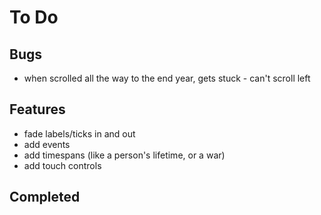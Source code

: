 # To Do

## Bugs
- when scrolled all the way to the end year, gets stuck - can't scroll left

## Features
- fade labels/ticks in and out
- add events
- add timespans (like a person's lifetime, or a war)
- add touch controls

## Completed